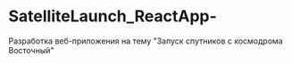 # SatelliteLaunch_ReactApp-
Разработка веб-приложения на тему "Запуск спутников с космодрома Восточный"
